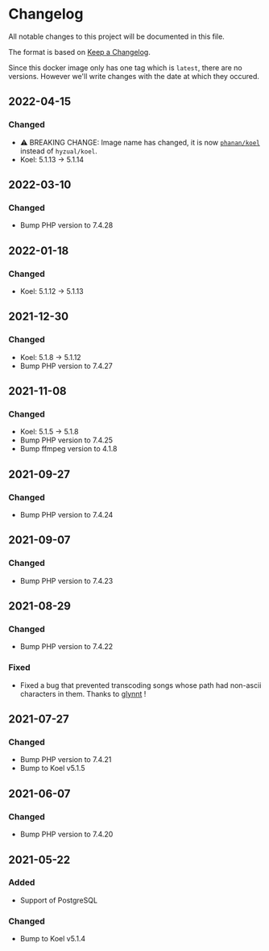 # Changelog
All notable changes to this project will be documented in this file.

The format is based on [Keep a Changelog](https://keepachangelog.com/en/1.1.0/).

Since this docker image only has one tag which is `latest`, there are no versions. However we'll write changes with the date at which they occured.

## 2022-04-15
### Changed
- ⚠ BREAKING CHANGE: Image name has changed, it is now [`phanan/koel`](https://hub.docker.com/r/phanan/koel) instead of `hyzual/koel`.
- Koel: 5.1.13 -> 5.1.14

## 2022-03-10
### Changed
- Bump PHP version to 7.4.28

## 2022-01-18
### Changed
- Koel: 5.1.12 -> 5.1.13

## 2021-12-30
### Changed
- Koel: 5.1.8 -> 5.1.12
- Bump PHP version to 7.4.27

## 2021-11-08
### Changed
- Koel: 5.1.5 -> 5.1.8
- Bump PHP version to 7.4.25
- Bump ffmpeg version to 4.1.8

## 2021-09-27
### Changed
- Bump PHP version to 7.4.24

## 2021-09-07
### Changed
- Bump PHP version to 7.4.23

## 2021-08-29
### Changed
- Bump PHP version to 7.4.22

### Fixed
- Fixed a bug that prevented transcoding songs whose path had non-ascii characters in them. Thanks to [glynnt](https://github.com/glynnt) !

## 2021-07-27
### Changed
- Bump PHP version to 7.4.21
- Bump to Koel v5.1.5

## 2021-06-07
### Changed
- Bump PHP version to 7.4.20

## 2021-05-22
### Added
- Support of PostgreSQL

### Changed
- Bump to Koel v5.1.4
